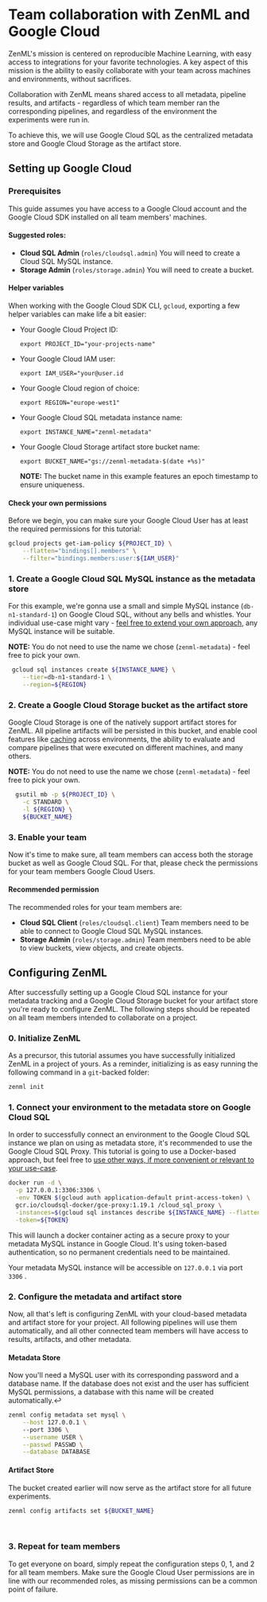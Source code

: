 # Team collaboration with ZenML and Google Cloud

ZenML's mission is centered on reproducible Machine Learning, with easy access to integrations for your favorite technologies. A key aspect of this mission is the ability to easily collaborate with your team across machines and environments, without sacrifices.

Collaboration with ZenML means shared access to all metadata, pipeline results, and artifacts - regardless of which team member ran the corresponding pipelines, and regardless of the environment the experiments were run in.

To achieve this, we will use Google Cloud SQL as the centralized metadata store and Google Cloud Storage as the artifact store.

## Setting up Google Cloud

### Prerequisites

This guide assumes you have access to a Google Cloud account and the Google Cloud SDK installed on all team members' machines.

#### **Suggested roles:**

* **Cloud SQL Admin** \(`roles/cloudsql.admin`\) You will need to create a Cloud SQL MySQL instance.
* **Storage Admin** \(`roles/storage.admin`\) You will need to create a bucket.

#### **Helper variables**

When working with the Google Cloud SDK CLI, `gcloud`, exporting a few helper variables can make life a bit easier:

* Your Google Cloud Project ID:

  `export PROJECT_ID="your-projects-name"`

* Your Google Cloud IAM user:

  `export IAM_USER="your@user.id`

* Your Google Cloud region of choice:

  `export REGION="europe-west1"`

* Your Google Cloud SQL metadata instance name:

  `export INSTANCE_NAME="zenml-metadata"`

* Your Google Cloud Storage artifact store bucket name:

  `export BUCKET_NAME="gs://zenml-metadata-$(date +%s)"` 

  **NOTE:** The bucket name in this example features an epoch timestamp to ensure uniqueness.

#### **Check your own permissions**

Before we begin, you can make sure your Google Cloud User has at least the required permissions for this tutorial:

```bash
gcloud projects get-iam-policy ${PROJECT_ID} \
    --flatten="bindings[].members" \
    --filter="bindings.members:user:${IAM_USER}"
```

### 1. Create a Google Cloud SQL MySQL instance as the metadata store

For this example, we're gonna use a small and simple MySQL instance \(`db-n1-standard-1`\) on Google Cloud SQL, without any bells and whistles. Your individual use-case might vary - [feel free to extend your own approach](https://cloud.google.com/sql/docs/mysql/create-instance#gcloud), any MySQL instance will be suitable.‌

**NOTE:** You do not need to use the name we chose \(`zenml-metadata`\) - feel free to pick your own.

```bash
 gcloud sql instances create ${INSTANCE_NAME} \
    --tier=db-n1-standard-1 \
    --region=${REGION}
```

### 2. Create a Google Cloud Storage bucket as the artifact store

Google Cloud Storage is one of the natively support artifact stores for ZenML. All pipeline artifacts will be persisted in this bucket, and enable cool features like [caching](../benefits/reusing-artifacts.md) across environments, the ability to evaluate and compare pipelines that were executed on different machines, and many others.

**NOTE:** You do not need to use the name we chose \(`zenml-metadata`\) - feel free to pick your own.

```bash
  gsutil mb -p ${PROJECT_ID} \
    -c STANDARD \
    -l ${REGION} \
    ${BUCKET_NAME}
```

### 3. Enable your team

Now it's time to make sure, all team members can access both the storage bucket as well as Google Cloud SQL. For that, please check the permissions for your team members Google Cloud Users.

#### **Recommended permission**

The recommended roles for your team members are:

* **Cloud SQL Client** \(`roles/cloudsql.client`\) Team members need to be able to connect to Google Cloud SQL MySQL instances.
* **Storage Admin** \(`roles/storage.admin`\) Team members need to be able to view buckets, view objects, and create objects.

## Configuring ZenML

After successfully setting up a Google Cloud SQL instance for your metadata tracking and a Google Cloud Storage bucket for your artifact store you're ready to configure ZenML. The following steps should be repeated on all team members intended to collaborate on a project.

### 0. Initialize ZenML

As a precursor, this tutorial assumes you have successfully initialized ZenML in a project of yours. As a reminder, initializing is as easy running the following command in a `git`-backed folder:

```bash
zenml init
```

### 1. Connect your environment to the metadata store on Google Cloud SQL

In order to successfully connect an environment to the Google Cloud SQL instance we plan on using as metadata store, it's recommended to use the Google Cloud SQL Proxy. This tutorial is going to use a Docker-based approach, but feel free to [use other ways, if more convenient or relevant to your use-case](https://cloud.google.com/sql/docs/mysql/connect-overview).

```bash
docker run -d \
  -p 127.0.0.1:3306:3306 \
  -env TOKEN $(gcloud auth application-default print-access-token) \
  gcr.io/cloudsql-docker/gce-proxy:1.19.1 /cloud_sql_proxy \
  -instances=$(gcloud sql instances describe ${INSTANCE_NAME} --flatten="connectionName" | grep -v '^-')=tcp:0.0.0.0:3306 \
  -token=${TOKEN}
```

This will launch a docker container acting as a secure proxy to your metadata MySQL instance in Google Cloud. It's using token-based authentication, so no permanent credentials need to be maintained.

Your metadata MySQL instance will be accessible on `127.0.0.1` via port `3306` .

### 2. Configure the metadata and artifact store

Now, all that's left is configuring ZenML with your cloud-based metadata and artifact store for your project. All following pipelines will use them automatically, and all other connected team members will have access to results, artifacts, and other metadata.

#### **Metadata Store**

Now you'll need a MySQL user with its corresponding password and a database name. If the database does not exist and the user has sufficient MySQL permissions, a database with this name will be created automatically.↩

```bash
zenml config metadata set mysql \
    --host 127.0.0.1 \ 
    --port 3306 \
    --username USER \
    --passwd PASSWD \
    --database DATABASE
```

#### **Artifact Store**

The bucket created earlier will now serve as the artifact store for all future experiments.

```bash
zenml config artifacts set ${BUCKET_NAME}
```

‌

### 3. Repeat for team members

To get everyone on board, simply repeat the configuration steps 0, 1, and 2 for all team members. Make sure the Google Cloud User permissions are in line with our recommended roles, as missing permissions can be a common point of failure.

